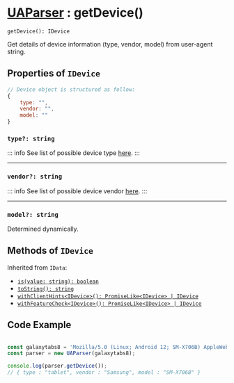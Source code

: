 # [UAParser](/api/main/overview) : getDevice()

`getDevice(): IDevice`

Get details of device information (type, vendor, model) from user-agent string.

## Properties of `IDevice`

```js
// Device object is structured as follow:
{ 
    type: "", 
    vendor: "", 
    model: "" 
}
```

### `type?: string`

::: info
See list of possible device type [here](/info/device/type).
:::

---
### `vendor?: string`

::: info
See list of possible device vendor [here](/info/device/vendor).
:::

---
### `model?: string`

Determined dynamically.

## Methods of `IDevice`

Inherited from `IData`:

- [`is(value: string): boolean`](/api/main/idata/is)
- [`toString(): string`](/api/main/idata/to-string)
- [`withClientHints<IDevice>(): PromiseLike<IDevice> | IDevice`](/api/main/idata/with-client-hints)
- [`withFeatureCheck<IDevice>(): PromiseLike<IDevice> | IDevice`](/api/main/idata/with-feature-check)

## Code Example

```js

const galaxytabs8 = 'Mozilla/5.0 (Linux; Android 12; SM-X706B) AppleWebKit/537.36 (KHTML, like Gecko) Chrome/103.0.5060.53 Safari/537.36'
const parser = new UAParser(galaxytabs8);

console.log(parser.getDevice());
// { type : "tablet", vendor : "Samsung", model : "SM-X706B" }
```